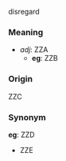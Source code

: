 disregard
### Meaning
+ _adj_: ZZA
	+ __eg__: ZZB

### Origin

ZZC

### Synonym

__eg__: ZZD

+ ZZE


